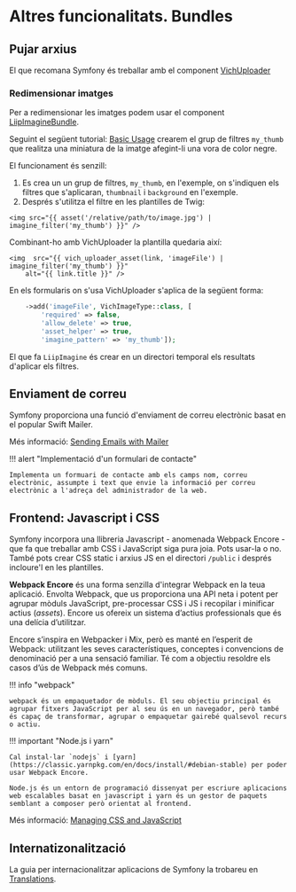 
# Altres funcionalitats. Bundles

## Pujar arxius

El que recomana Symfony és treballar amb el component [VichUploader](https://github.com/dustin10/VichUploaderBundle)

### Redimensionar imatges

Per a redimensionar les imatges podem usar el component [LiipImagineBundle](https://symfony.com/doc/2.0/bundles/LiipImagineBundle/index.html).

Seguint el següent tutorial: [Basic Usage](https://symfony.com/doc/2.0/bundles/LiipImagineBundle/basic-usage.html) crearem el grup de filtres `my_thumb` que realitza una miniatura de la imatge afegint-li una vora de color negre.

El funcionament és senzill:

1. Es crea un un grup de filtres, `my_thumb`, en l'exemple, on s'indiquen els filtres que s'aplicaran, `thumbnail` i `background` en l'exemple.
2. Després s'utilitza el filtre en les plantilles de Twig:


```html+twig
<img src="{{ asset('/relative/path/to/image.jpg') | imagine_filter('my_thumb') }}" /> 
```


Combinant-ho amb VichUploader la plantilla quedaria així:


```html+twig
<img  src="{{ vich_uploader_asset(link, 'imageFile') | imagine_filter('my_thumb') }}" 
    alt="{{ link.title }}" />
```


En els formularis on s'usa VichUploader s'aplica de la següent forma:

```php
    ->add('imageFile', VichImageType::class, [
        'required' => false,
        'allow_delete' => true,
        'asset_helper' => true,
        'imagine_pattern' => 'my_thumb']);
```

El que fa `LiipImagine` és crear en un directori temporal els resultats d'aplicar els filtres.

## Enviament de correu

Symfony proporciona una funció d'enviament de correu electrònic basat en el popular Swift Mailer.

Més informació: [Sending Emails with Mailer](https://symfony.com/doc/current/email.html)


!!! alert "Implementació d'un formulari de contacte"

    Implementa un formuari de contacte amb els camps nom, correu electrònic, assumpte i text que envie la informació per correu electrònic a l'adreça del administrador de la web.


## Frontend: Javascript i CSS

Symfony incorpora una llibreria Javascript - anomenada Webpack Encore - que fa que treballar amb CSS i JavaScript siga pura joia. Pots usar-la o no. També pots crear CSS static i arxius JS en el directori `/public` i després incloure'l en les plantilles.

**Webpack Encore** és una forma senzilla d'integrar Webpack en la teua aplicació. Envolta Webpack, que us proporciona una API neta i potent per agrupar mòduls JavaScript, pre-processar CSS i JS i recopilar i minificar actius (_assets_). Encore us ofereix un sistema d’actius professionals que és una delícia d’utilitzar.

Encore s’inspira en Webpacker i Mix, però es manté en l’esperit de Webpack: utilitzant les seves característiques, conceptes i convencions de denominació per a una sensació familiar. Té com a objectiu resoldre els casos d’ús de Webpack més comuns.

!!! info "webpack"
    
    webpack és un empaquetador de mòduls. El seu objectiu principal és agrupar fitxers JavaScript per al seu ús en un navegador, però també és capaç de transformar, agrupar o empaquetar gairebé qualsevol recurs o actiu.



!!! important "Node.js i yarn"

    Cal instal·lar `nodejs` i [yarn](https://classic.yarnpkg.com/en/docs/install/#debian-stable) per poder usar Webpack Encore.

    Node.js és un entorn de programació dissenyat per escriure aplicacions web escalables basat en javascript i yarn és un gestor de paquets semblant a composer però orientat al frontend.

Més informació: [Managing CSS and JavaScript](https://symfony.com/doc/current/frontend.html)

## Internatizonalització

La guia per internacionalitzar aplicacions de Symfony la trobareu en [Translations](https://symfony.com/doc/current/translation.html).
